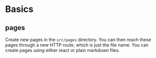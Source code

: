 # Basics

## pages

Create new pages in the `src/pages` directory. You can then reach these pages through a new HTTP route, which is just the file name. You can create pages using either react or plain markdown files.
